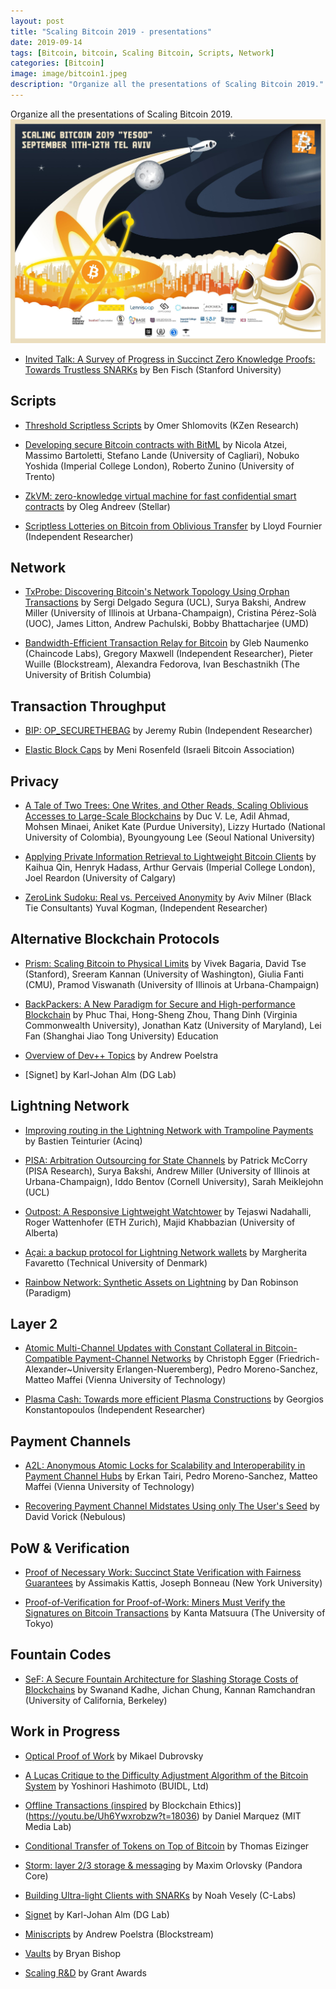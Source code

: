 ```yaml
---
layout: post
title: "Scaling Bitcoin 2019 - presentations"
date: 2019-09-14
tags: [Bitcoin, bitcoin, Scaling Bitcoin, Scripts, Network]
categories: [Bitcoin]
image: image/bitcoin1.jpeg
description: "Organize all the presentations of Scaling Bitcoin 2019."
---
```


Organize all the presentations of Scaling Bitcoin 2019.
![](/image/bitcoin1.jpeg)

* [Invited Talk: A Survey of Progress in Succinct Zero Knowledge Proofs: Towards Trustless SNARKs](https://youtu.be/-gdfxNalDIc?t=1757) by Ben Fisch (Stanford University)


## Scripts

* [Threshold Scriptless Scripts](https://youtu.be/-gdfxNalDIc?t=3620) by Omer Shlomovits (KZen Research)

* [Developing secure Bitcoin contracts with BitML](https://youtu.be/-gdfxNalDIc?t=5544) by Nicola Atzei, Massimo Bartoletti, Stefano Lande (University of Cagliari), Nobuko Yoshida (Imperial College London), Roberto Zunino (University of Trento)

* [ZkVM: zero-knowledge virtual machine for fast confidential smart contracts](https://youtu.be/-gdfxNalDIc?t=8544) by Oleg Andreev (Stellar)

* [Scriptless Lotteries on Bitcoin from Oblivious Transfer](https://youtu.be/-gdfxNalDIc?t=10382) by Lloyd Fournier (Independent Researcher)

## Network

* [TxProbe: Discovering Bitcoin's Network Topology Using Orphan Transactions](https://youtu.be/-gdfxNalDIc?t=11756) by Sergi Delgado Segura (UCL), Surya Bakshi, Andrew Miller (University of Illinois at Urbana-Champaign), Cristina Pérez-Solà (UOC), James Litton, Andrew Pachulski, Bobby Bhattacharjee (UMD)


* [Bandwidth-Efficient Transaction Relay for Bitcoin](https://youtu.be/YxsjdIl0034?t=670)
 by Gleb Naumenko (Chaincode Labs), Gregory Maxwell (Independent Researcher), Pieter Wuille (Blockstream), Alexandra Fedorova, Ivan Beschastnikh (The University of British Columbia)

## Transaction Throughput

* [BIP: OP_SECURETHEBAG](https://www.youtube.com/watch?v=YxsjdIl0034&t=2455s) by Jeremy Rubin (Independent Researcher)

* [Elastic Block Caps](https://www.youtube.com/watch?v=YxsjdIl0034&t=4185s) by Meni Rosenfeld (Israeli Bitcoin Association)

## Privacy

* [A Tale of Two Trees: One Writes, and Other Reads, Scaling Oblivious Accesses to Large-Scale Blockchains](https://www.youtube.com/watch?v=YxsjdIl0034&t=7235s) by Duc V. Le, Adil Ahmad, Mohsen Minaei, Aniket Kate (Purdue University), Lizzy Hurtado (National University of Colombia), Byoungyoung Lee (Seoul National University)

* [Applying Private Information Retrieval to Lightweight Bitcoin Clients](https://www.youtube.com/watch?v=YxsjdIl0034&t=8725s) by Kaihua Qin, Henryk Hadass, Arthur Gervais (Imperial College London), Joel Reardon (University of Calgary)

* [ZeroLink Sudoku: Real vs. Perceived Anonymity](https://www.youtube.com/watch?v=YxsjdIl0034&t=11545s) by Aviv Milner (Black Tie Consultants) Yuval Kogman, (Independent Researcher)

## Alternative Blockchain Protocols

* [Prism: Scaling Bitcoin to Physical Limits](https://www.youtube.com/watch?v=YxsjdIl0034&t=13280s) by Vivek Bagaria, David Tse (Stanford), Sreeram Kannan (University of Washington), Giulia Fanti (CMU), Pramod Viswanath (University of Illinois at Urbana-Champaign)

* [BackPackers: A New Paradigm for Secure and High-performance Blockchain](https://www.youtube.com/watch?v=YxsjdIl0034&t=15010s) by Phuc Thai, Hong-Sheng Zhou, Thang Dinh (Virginia Commonwealth University), Jonathan Katz (University of Maryland), Lei Fan (Shanghai Jiao Tong University)
Education

* [Overview of Dev++ Topics](https://www.youtube.com/watch?v=YxsjdIl0034&t=16770s) by Andrew Poelstra

* [Signet] by Karl-Johan Alm (DG Lab)


## Lightning Network

* [Improving routing in the Lightning Network with Trampoline Payments](https://youtu.be/PM95oNcOAlU?t=2567) by Bastien Teinturier (Acinq)

* [PISA: Arbitration Outsourcing for State Channels](https://youtu.be/PM95oNcOAlU?t=4576) by Patrick McCorry (PISA Research), Surya Bakshi, Andrew Miller (University of Illinois at Urbana-Champaign), Iddo Bentov (Cornell University), Sarah Meiklejohn (UCL)

* [Outpost: A Responsive Lightweight Watchtower](https://youtu.be/PM95oNcOAlU?t=7469) by Tejaswi Nadahalli, Roger Wattenhofer (ETH Zurich), Majid Khabbazian (University of Alberta)

* [Açai: a backup protocol for Lightning Network wallets](https://youtu.be/PM95oNcOAlU?t=9409) by Margherita Favaretto (Technical University of Denmark)

* [Rainbow Network: Synthetic Assets on Lightning](https://youtu.be/PM95oNcOAlU?t=11221) by Dan Robinson (Paradigm)

## Layer 2

* [Atomic Multi-Channel Updates with Constant Collateral in Bitcoin-Compatible Payment-Channel Networks](https://youtu.be/Uh6Ywxrobzw?t=1030) by Christoph Egger (Friedrich-Alexander~University Erlangen-Nueremberg), Pedro Moreno-Sanchez, Matteo Maffei (Vienna University of Technology)

* [Plasma Cash: Towards more efficient Plasma Constructions](https://youtu.be/Uh6Ywxrobzw?t=2831) by Georgios Konstantopoulos (Independent Researcher)

## Payment Channels

* [A2L: Anonymous Atomic Locks for Scalability and Interoperability in Payment Channel Hubs](https://youtu.be/Uh6Ywxrobzw?t=4511) by Erkan Tairi, Pedro Moreno-Sanchez, Matteo Maffei (Vienna University of Technology)


* [Recovering Payment Channel Midstates Using only The User's Seed](https://youtu.be/Uh6Ywxrobzw?t=7854) by David Vorick (Nebulous)

## PoW & Verification

* [Proof of Necessary Work: Succinct State Verification with Fairness Guarantees](https://youtu.be/Uh6Ywxrobzw?t=9657) by Assimakis Kattis, Joseph Bonneau (New York University)

* [Proof-of-Verification for Proof-of-Work: Miners Must Verify the Signatures on Bitcoin Transactions](https://youtu.be/Uh6Ywxrobzw?t=11605) by Kanta Matsuura (The University of Tokyo)

## Fountain Codes

* [SeF: A Secure Fountain Architecture for Slashing Storage Costs of Blockchains](https://youtu.be/Uh6Ywxrobzw?t=14852) by Swanand Kadhe, Jichan Chung, Kannan Ramchandran (University of California, Berkeley)

## Work in Progress

* [Optical Proof of Work](https://youtu.be/Uh6Ywxrobzw?t=16640) by Mikael Dubrovsky

* [A Lucas Critique to the Difficulty Adjustment Algorithm of the Bitcoin System](https://youtu.be/Uh6Ywxrobzw?t=17446) by Yoshinori Hashimoto (BUIDL, Ltd)

* [Offline Transactions (inspired]() by Blockchain Ethics)](https://youtu.be/Uh6Ywxrobzw?t=18036) by Daniel Marquez (MIT Media Lab)

* [Conditional Transfer of Tokens on Top of Bitcoin](https://youtu.be/Uh6Ywxrobzw?t=18284) by Thomas Eizinger

* [Storm: layer 2/3 storage & messaging](https://youtu.be/Uh6Ywxrobzw?t=18838) by Maxim Orlovsky (Pandora Core)

* [Building Ultra-light Clients with SNARKs](https://youtu.be/Uh6Ywxrobzw?t=19501) by Noah Vesely (C-Labs)

* [Signet](https://youtu.be/Uh6Ywxrobzw?t=20117) by Karl-Johan Alm (DG Lab)

* [Miniscripts](https://youtu.be/Uh6Ywxrobzw?t=20327) by Andrew Poelstra (Blockstream)

* [Vaults](https://youtu.be/Uh6Ywxrobzw?t=20698) by Bryan Bishop

* [Scaling R&D](https://youtu.be/Uh6Ywxrobzw?t=21030) by Grant Awards
